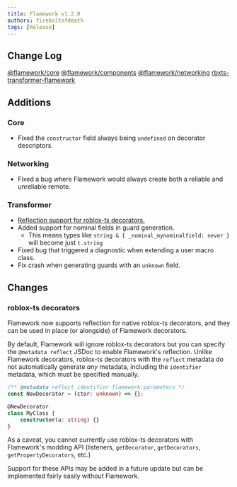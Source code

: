 ```yaml
---
title: Flamework v1.2.0
authors: fireboltofdeath
tags: [Release]
---
```


## Change Log

[@flamework/core](https://github.com/rbxts-flamework/core/commits/master)
[@flamework/components](https://github.com/rbxts-flamework/components/commits/master)
[@flamework/networking](https://github.com/rbxts-flamework/networking/commits/master)
[rbxts-transformer-flamework](https://github.com/rbxts-flamework/transformer/commits/master)

## Additions

### Core
- Fixed the `constructor` field always being `undefined` on decorator descriptors.

### Networking
- Fixed a bug where Flamework would always create both a reliable and unreliable remote.

### Transformer
- [Reflection support for roblox-ts decorators.](#roblox-ts-decorators)
- Added support for nominal fields in guard generation.
	- This means types like `string & { _nominal_mynominalfield: never }` will become just `t.string`
- Fixed bug that triggered a diagnostic when extending a user macro class.
- Fix crash when generating guards with an `unknown` field.

<!-- truncate -->

## Changes

### roblox-ts decorators
Flamework now supports reflection for native roblox-ts decorators, and they can be used in place (or alongside) of Flamework decorators.

By default, Flamework will ignore roblox-ts decorators but you can specify the `@metadata reflect` JSDoc to enable Flamework's reflection.
Unlike Flamework decorators, roblox-ts decorators with the `reflect` metadata do not automatically generate *any* metadata, including the `identifier` metadata, which must be specified manually.

```ts
/** @metadata reflect identifier flamework:parameters */
const NewDecorator = (ctor: unknown) => {};

@NewDecorator
class MyClass {
	constructor(a: string) {}
}
```

As a caveat, you cannot currently use roblox-ts decorators with Flamework's modding API (listeners, `getDecorator`, `getDecorators`, `getPropertyDecorators`, etc.)

Support for these APIs may be added in a future update but can be implemented fairly easily without Flamework.

